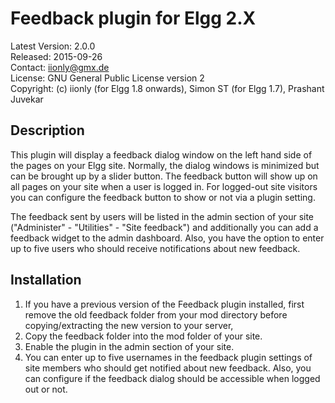 Feedback plugin for Elgg 2.X
============================

Latest Version: 2.0.0  
Released: 2015-09-26  
Contact: iionly@gmx.de  
License: GNU General Public License version 2  
Copyright: (c) iionly (for Elgg 1.8 onwards), Simon ST (for Elgg 1.7), Prashant Juvekar  


Description
-----------

This plugin will display a feedback dialog window on the left hand side of the pages on your Elgg site. Normally, the dialog windows is minimized but can be brought up by a slider button. The feedback button will show up on all pages on your site when a user is logged in. For logged-out site visitors you can configure the feedback button to show or not via a plugin setting.

The feedback sent by users will be listed in the admin section of your site ("Administer" - "Utilities" - "Site feedback") and additionally you can add a feedback widget to the admin dashboard. Also, you have the option to enter up to five users who should receive notifications about new feedback.


Installation
------------

1. If you have a previous version of the Feedback plugin installed, first remove the old feedback folder from your mod directory before copying/extracting the new version to your server,
2. Copy the feedback folder into the mod folder of your site.
3. Enable the plugin in the admin section of your site.
4. You can enter up to five usernames in the feedback plugin settings of site members who should get notified about new feedback. Also, you can configure if the feedback dialog should be accessible when logged out or not.
